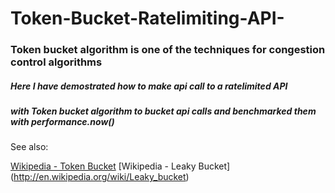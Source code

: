 # Token-Bucket-Ratelimiting-API-
### Token bucket algorithm is one of the techniques for congestion control algorithms

##### Here I have demostrated how to make api call to a ratelimited API
##### with Token bucket algorithm to bucket api calls and benchmarked them with performance.now()
See also:

[Wikipedia - Token Bucket](https://en.wikipedia.org/wiki/Token_bucket)
[Wikipedia - Leaky Bucket] (http://en.wikipedia.org/wiki/Leaky_bucket)


